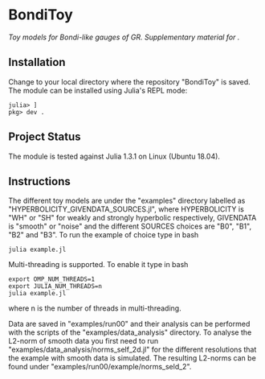 # BondiToy

*Toy models for Bondi-like gauges of GR. Supplementary material for
 <arxiv xxxx.xxxxx>.*


## Installation

Change to your local directory where the repository "BondiToy" is
saved. The module can be installed using Julia's REPL mode:
```
julia> ]
pkg> dev .
```

## Project Status

The module is tested against Julia 1.3.1 on Linux (Ubuntu 18.04).

## Instructions

The different toy models are under the "examples" directory labelled
as "HYPERBOLICITY_GIVENDATA_SOURCES.jl", where HYPERBOLICITY is "WH"
or "SH" for weakly and strongly hyperbolic respectively, GIVENDATA is
"smooth" or "noise" and the different SOURCES choices are "B0", "B1",
"B2" and "B3". To run the example of choice type in bash
```
julia example.jl
```

Multi-threading is supported. To enable it type in bash
```
export OMP_NUM_THREADS=1
export JULIA_NUM_THREADS=n
julia example.jl
```
where n is the number of threads in multi-threading.

Data are saved in "examples/run00" and their analysis can be performed
with the scripts of the "examples/data_analysis" directory. To analyse
the L2-norm of smooth data you first need to run
"examples/data_analysis/norms_self_2d.jl" for the different
resolutions that the example with smooth data is simulated. The
resulting L2-norms can be found under
"examples/run00/example/norms_seld_2".

